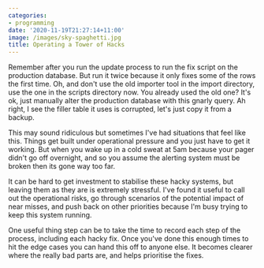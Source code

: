 ```yaml
---
categories:
- programming
date: '2020-11-19T21:27:14+11:00'
image: /images/sky-spaghetti.jpg
title: Operating a Tower of Hacks
---
```


Remember after you run the update process to run the fix script on the production database.
But run it twice because it only fixes some of the rows the first time.
Oh, and don't use the old importer tool in the import directory, use the one in the scripts directory now.
You already used the old one?
It's ok, just manually alter the production database with this gnarly query.
Ah right, I see the filler table it uses is corrupted, let's just copy it from a backup.

This may sound ridiculous but sometimes I've had situations that feel like this.
Things get built under operational pressure and you just have to get it working.
But when you wake up in a cold sweat at 5am because your pager didn't go off overnight, and so you assume the alerting system must be broken then its gone way too far.

It can be hard to get investment to stabilise these hacky systems, but leaving them as they are is extremely stressful.
I've found it useful to call out the operational risks, go through scenarios of the potential impact of near misses, and push back on other priorities because I'm busy trying to keep this system running.

One useful thing step can be to take the time to record each step of the process, including each hacky fix.
Once you've done this enough times to hit the edge cases you can hand this off to anyone else.
It becomes clearer where the really bad parts are, and helps prioritise the fixes.